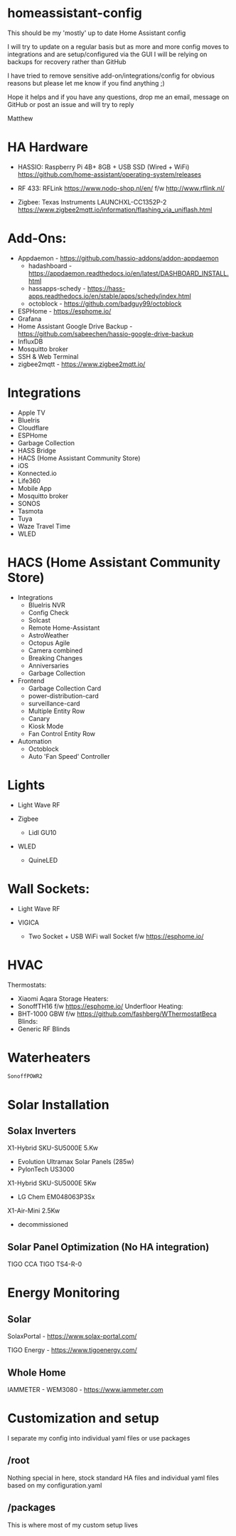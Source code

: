 # homeassistant-config
This should be my 'mostly' up to date Home Assistant config

I will try to update on a regular basis but as more and more config moves to integrations and are setup/configured
via the GUI I will be relying on backups for recovery rather than GitHub

I have tried to remove sensitive add-on/integrations/config for obvious reasons but please let me know if you find anything ;)

Hope it helps and if you have any questions, drop me an email, message on GitHub or post an issue and will try to reply

Matthew

# HA Hardware
- HASSIO:
  Raspberry Pi 4B+ 8GB + USB SSD (Wired + WiFi)
  https://github.com/home-assistant/operating-system/releases

- RF 433:
  RFLink
  https://www.nodo-shop.nl/en/
  f/w http://www.rflink.nl/

- Zigbee:
  Texas Instruments LAUNCHXL-CC1352P-2
  https://www.zigbee2mqtt.io/information/flashing_via_uniflash.html

# Add-Ons:
- Appdaemon - https://github.com/hassio-addons/addon-appdaemon
  - hadashboard - https://appdaemon.readthedocs.io/en/latest/DASHBOARD_INSTALL.html
  - hassapps-schedy - https://hass-apps.readthedocs.io/en/stable/apps/schedy/index.html
  - octoblock - https://github.com/badguy99/octoblock
- ESPHome - https://esphome.io/
- Grafana
- Home Assistant Google Drive Backup - https://github.com/sabeechen/hassio-google-drive-backup
- InfluxDB
- Mosquitto broker
- SSH & Web Terminal
- zigbee2mqtt - https://www.zigbee2mqtt.io/

# Integrations
- Apple TV
- BlueIris
- Cloudflare
- ESPHome
- Garbage Collection
- HASS Bridge
- HACS (Home Assistant Community Store)
- iOS
- Konnected.io
- Life360
- Mobile App
- Mosquitto broker
- SONOS
- Tasmota
- Tuya
- Waze Travel Time
- WLED

# HACS (Home Assistant Community Store)
- Integrations
  - BlueIris NVR
  - Config Check
  - Solcast
  - Remote Home-Assistant
  - AstroWeather
  - Octopus Agile
  - Camera combined
  - Breaking Changes
  - Anniversaries
  - Garbage Collection
- Frontend
  - Garbage Collection Card
  - power-distribution-card
  - surveillance-card
  - Multiple Entity Row
  - Canary
  - Kiosk Mode
  - Fan Control Entity Row
- Automation
  - Octoblock
  - Auto 'Fan Speed' Controller

# Lights
- Light Wave RF

- Zigbee
  - Lidl GU10

- WLED
  - QuineLED

# Wall Sockets:
- Light Wave RF

- VIGICA
  - Two Socket + USB WiFi wall Socket
    f/w https://esphome.io/

# HVAC
Thermostats:
  - Xiaomi Aqara
Storage Heaters:
  - SonoffTH16
    f/w https://esphome.io/
Underfloor Heating:
  - BHT-1000 GBW
    f/w https://github.com/fashberg/WThermostatBeca
Blinds:
  - Generic RF Blinds

# Waterheaters
    SonoffPOWR2

# Solar Installation
## Solax Inverters
X1-Hybrid SKU-SU5000E 5.Kw
  - Evolution Ultramax Solar Panels (285w)
  - PylonTech US3000

X1-Hybrid SKU-SU5000E 5Kw
  - LG Chem EM048063P3Sx

X1-Air-Mini 2.5Kw
  - decommissioned

## Solar Panel Optimization (No HA integration)
TIGO CCA
TIGO TS4-R-0

# Energy Monitoring
## Solar
SolaxPortal - https://www.solax-portal.com/

TIGO Energy - https://www.tigoenergy.com/
## Whole Home
IAMMETER - WEM3080 - https://www.iammeter.com

# Customization and setup
I separate my config into individual yaml files or use packages

## /root
Nothing special in here, stock standard HA files and individual yaml files based on my configuration.yaml

## /packages
This is where most of my custom setup lives
